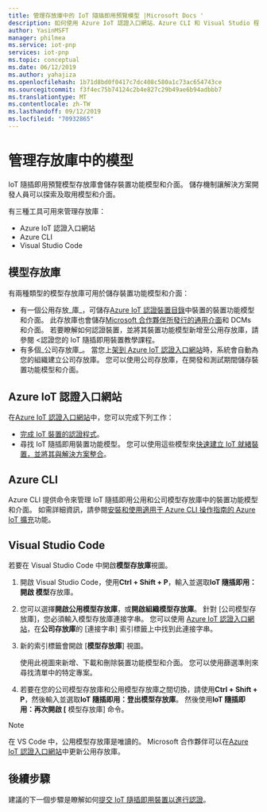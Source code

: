 ```yaml
---
title: 管理存放庫中的 IoT 隨插即用預覽模型 |Microsoft Docs '
description: 如何使用 Azure IoT 認證入口網站、Azure CLI 和 Visual Studio 程式碼，管理存放庫中的裝置功能模型。
author: YasinMSFT
manager: philmea
ms.service: iot-pnp
services: iot-pnp
ms.topic: conceptual
ms.date: 06/12/2019
ms.author: yahajiza
ms.openlocfilehash: 1b71d8bd0f0417c7dc408c580a1c73ac654743ce
ms.sourcegitcommit: f3f4ec75b74124c2b4e827c29b49ae6b94adbbb7
ms.translationtype: MT
ms.contentlocale: zh-TW
ms.lasthandoff: 09/12/2019
ms.locfileid: "70932865"
---
```

# <a name="manage-models-in-the-repository"></a>管理存放庫中的模型

IoT 隨插即用預覽模型存放庫會儲存裝置功能模型和介面。 儲存機制讓解決方案開發人員可以探索及取用模型和介面。

有三種工具可用來管理存放庫：

- Azure IoT 認證入口網站
- Azure CLI
- Visual Studio Code

## <a name="model-repositories"></a>模型存放庫

有兩種類型的模型存放庫可用於儲存裝置功能模型和介面：

- 有一個公用存放_庫_，可儲存[Azure IoT 認證裝置目錄](https://aka.ms/iotdevcat)中裝置的裝置功能模型和介面。 此存放庫也會儲存[Microsoft 合作夥伴所發行的](./howto-onboard-portal.md)[通用介面](./concepts-common-interfaces.md)和 DCMs 和介面。 若要瞭解如何認證裝置，並將其裝置功能模型新增至公用存放庫，請參閱 <<c0>認證您的 IoT 隨插即用裝置教學課程。
- 有多個_公司存放庫_。 當您上[架到 Azure IoT 認證入口網站](./howto-onboard-portal.md)時，系統會自動為您的組織建立公司存放庫。 您可以使用公司存放庫，在開發和測試期間儲存裝置功能模型和介面。

## <a name="azure-certified-for-iot-portal"></a>Azure IoT 認證入口網站

在[Azure IoT 認證入口網站](https://preview.catalog.azureiotsolutions.com)中，您可以完成下列工作：

- [完成 IoT 裝置的認證程式](./tutorial-certification-test.md)。
- 尋找 IoT 隨插即用裝置功能模型。 您可以使用這些模型來[快速建立 IoT 就緒裝置，並將其與解決方案整合](./quickstart-connect-pnp-device-solution.md)。

## <a name="azure-cli"></a>Azure CLI

Azure CLI 提供命令來管理 IoT 隨插即用公用和公司模型存放庫中的裝置功能模型和介面。 如需詳細資訊，請參閱[安裝和使用適用于 Azure CLI 操作指南的 Azure IoT 擴充](./howto-install-pnp-cli.md)功能。

## <a name="visual-studio-code"></a>Visual Studio Code

若要在 Visual Studio Code 中開啟**模型存放庫**視圖。

1. 開啟 Visual Studio Code，使用**Ctrl + Shift + P**，輸入並選取**IoT 隨插即用：開啟 模型**存放庫。

1. 您可以選擇**開啟公用模型存放庫**，或**開啟組織模型存放庫**。 針對 [公司模型存放庫]，您必須輸入模型存放庫連接字串。 您可以使用 [Azure IoT 認證入口網站](https://preview.catalog.azureiotsolutions.com)，在**公司存放庫**的 [連接字串] 索引標籤上中找到此連接字串。

1. 新的索引標籤會開啟 [**模型存放庫**] 視圖。

    使用此視圖來新增、下載和刪除裝置功能模型和介面。 您可以使用篩選準則來尋找清單中的特定專案。

1. 若要在您的公司模型存放庫和公用模型存放庫之間切換，請使用**Ctrl + Shift + P**，然後輸入並選取**IoT 隨插即用：登出模型存放庫**。 然後使用**IoT 隨插即用：再次開啟 [** 模型存放庫] 命令。

> [!NOTE]
> 在 VS Code 中，公用模型存放庫是唯讀的。 Microsoft 合作夥伴可以在[Azure IoT 認證入口網站](https://preview.catalog.azureiotsolutions.com)中更新公用存放庫。

## <a name="next-steps"></a>後續步驟

建議的下一個步驟是瞭解如何[提交 IoT 隨插即用裝置以進行認證](tutorial-certification-test.md)。
